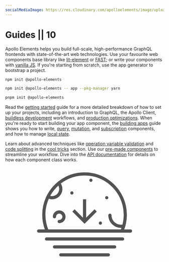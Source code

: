 ```yaml
---
socialMediaImage: https://res.cloudinary.com/apolloelements/image/upload/w_1200,h_630,c_fill,q_auto,f_auto/w_600,c_fit,co_rgb:eee,g_south_west,x_60,y_200,l_text:open sans_128_bold:Guides/w_1200,h_630,c_fill,q_auto,f_auto/w_600,c_fit,co_rgb:eee,g_south_west,x_60,y_100,l_text:open sans_78:Apollo Elements/social-template.svg
---
```

# Guides || 10

Apollo Elements helps you build full-scale, high-performance GraphQL frontends with state-of-the-art web technologies. Use your favourite web components base library like [lit-element](../api/libraries/lit-apollo/) or [FAST](../api/libraries/fast/); or write your components with [vanilla JS](../api/libraries/mixins/). If you're starting from scratch, use the app generator to bootstrap a project.

<code-tabs collection="package-managers">

```bash tab npm
npm init @apollo-elements
```

```bash tab yarn
npm init @apollo-elements -- app --pkg-manager yarn
```

```bash tab pnpm
pnpm init @apollo-elements
```

</code-tabs>

Read the [getting started](./getting-started/) guide for a more detailed breakdown of how to set up your projects, including an introduction to GraphQL, the Apollo Client, [buildless development](./getting-started/buildless-development/) workflows, and [production optimizations](./getting-started/building-for-production/). When you're ready to start building your app component, the [building apps](./building-apps/) guide shows you how to write, [query](./building-apps/queries/), [mutation](./building-apps/mutations/), and [subscription](./building-apps/subscriptions/) components, and how to manage [local state](./building-apps/local-state/).

Learn about advanced techniques like [operation variable validation](./cool-tricks/validating-variables/) and [code splitting](./cool-tricks/code-splitting/) in the [cool tricks](./cool-tricks/) section. Use our [pre-made components](../api/components/) to streamline your workflow. Dive into the [API documentation](../api/) for details on how each component class works.

<style>
  #moon-landing {
    display: block;
    fill: currentColor;
    opacity: 0.75;
    width: 60%;
    margin: 0 auto;
  }
</style>
<svg id="moon-landing" xmlns="http://www.w3.org/2000/svg" viewBox="0 0 60 60" aria-label="Moon landing">
  <circle cx="22" cy="16.5" r="1"/>
  <circle cx="44" cy="19.5" r="1"/>
  <circle cx="40" cy="35.5" r="1"/>
  <circle cx="34" cy="8.5" r="1"/>
  <path d="M59 39.5h-3.96a26.485 26.485 0 001.674-9.286C56.714 15.483 44.73 3.5 30 3.5a26.57 26.57 0 00-16.231 5.517l-.024-.027-.748.619a26.54 26.54 0 00-2.76 2.649l-.004.004a27.12 27.12 0 00-.738.852l-.162.194c-.208.255-.411.514-.61.776-.077.102-.154.203-.229.306-.182.247-.36.497-.534.75-.08.116-.157.233-.235.35a25.72 25.72 0 00-.493.769c-.07.114-.137.229-.205.344-.16.27-.318.54-.469.815-.057.105-.111.212-.167.317-.12.227-.246.451-.359.681l-.43.87.026.014a26.544 26.544 0 00-2.34 10.913c0 3.192.564 6.309 1.674 9.286H1a1 1 0 100 2h58a1 1 0 100-1.999zM14 14a4.505 4.505 0 01-5.67 4.346c.05-.09.103-.178.154-.268a25.7 25.7 0 01.751-1.24c.082-.127.161-.257.246-.383.302-.45.624-.886.955-1.316a25.032 25.032 0 011.357-1.617 27.2 27.2 0 011.262-1.274c.134-.127.267-.255.404-.379.352.652.541 1.383.541 2.131zM7.103 39.5a24.504 24.504 0 01-1.816-9.286c0-3.583.773-6.987 2.15-10.063.664.223 1.36.349 2.063.349 3.584 0 6.5-2.916 6.5-6.5a6.47 6.47 0 00-.987-3.419A24.581 24.581 0 0130 5.5c13.627 0 24.714 11.087 24.714 24.714 0 2.11-.271 4.184-.797 6.202-.311.05-.619.084-.917.084-3.309 0-6-2.691-6-6a1 1 0 10-2 0c0 4.411 3.589 8 8 8 .093 0 .19-.015.284-.018-.122.341-.249.681-.386 1.018H7.103zM54 44.5H6a1 1 0 100 2h48a1 1 0 100-2zM49 49.5H11a1 1 0 100 2h38a1 1 0 100-2zM45 54.5H15a1 1 0 100 2h30a1 1 0 100-2z"/>
  <path d="M31 32.086V20.5h-2v11.586l-5.293-5.293-1.414 1.414L30 35.914l7.707-7.707-1.414-1.414zM14 27.5c-2.206 0-4 1.794-4 4a1 1 0 102 0c0-1.103.897-2 2-2s2 .897 2 2-.897 2-2 2a1 1 0 100 2c2.206 0 4-1.794 4-4s-1.794-4-4-4z"/>
</svg>
